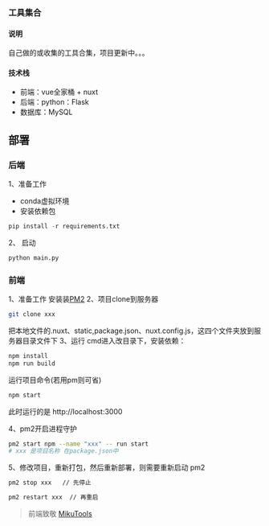 ### 工具集合
#### 说明
自己做的或收集的工具合集，项目更新中。。。
#### 技术栈
- 前端：vue全家桶 + nuxt
- 后端：python：Flask
- 数据库：MySQL

## 部署
### 后端
1、准备工作
 - conda虚拟环境
 - 安装依赖包
 ```py
 pip install -r requirements.txt
 ```
 2、 启动
 ```py
 python main.py
 ```

### 前端
1、准备工作
安装装[PM2](http://menvscode.com/detail/5ce21943e8c50a0870f41983)
2、项目clone到服务器
```bash
git clone xxx
```
把本地文件的.nuxt、static,package.json、nuxt.config.js，这四个文件夹放到服务器目录文件下
3、运行
cmd进入改目录下，安装依赖：
```bash
npm install
npm run build
```
运行项目命令(若用pm则可省)
```bash
npm start
```
此时运行的是 http://localhost:3000

4、pm2开启进程守护
```bash
pm2 start npm --name "xxx" -- run start
# xxx 是项目名称 在package.json中
```

5、修改项目，重新打包，然后重新部署，则需要重新启动 pm2
```bash
pm2 stop xxx   // 先停止

pm2 restart xxx  // 再重启
```

> 前端致敬 [MikuTools](https://tools.miku.ac/)
